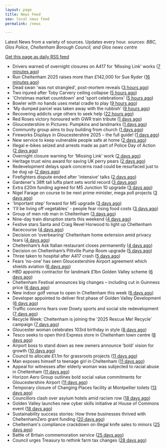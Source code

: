 ```yaml
---
layout: page
title: News Feed
seo: local news feed
permalink: /news

---
```


Latest News from a variety of sources. Updates every hour.
_sources: BBC, Glos Police, Cheltenham Borough Council, and Glos news centre_

[Get this page as daily RSS feed](/daily.rss)

<!-- news_marker starts -->
- Drivers warned of overnight closures on A417 for ‘Missing Link’ works ([7 minutes ago](https://gloucesternewscentre.co.uk/drivers-warned-of-overnight-closures-on-a417-for-missing-link-works/))
- Run Cheltenham 2025 raises more than £142,000 for Sue Ryder ([16 minutes ago](https://gloucesternewscentre.co.uk/run-cheltenham-2025-raises-more-than-142000-for-sue-ryder/))
- Dead swan 'was not strangled', post-mortem reveals ([3 hours ago](https://www.bbc.com/news/articles/c1jz7gyjpyro?at_medium=RSS&at_campaign=rss))
- Two injured after Toby Carvery ceiling collapse ([5 hours ago](https://www.bbc.com/news/articles/cp98vz9zd0lo?at_medium=RSS&at_campaign=rss))
- 'Christmas market countdown' and 'sport celebrations' ([5 hours ago](https://www.bbc.com/news/articles/ce84jngnr6do?at_medium=RSS&at_campaign=rss))
- Bowler with no hands uses metal cradle to play ([9 hours ago](https://www.bbc.com/news/articles/cvgn5v5zy5eo?at_medium=RSS&at_campaign=rss))
- 'My dumped parcel was taken away with the rubbish' ([9 hours ago](https://www.bbc.com/news/articles/c15kng089n2o?at_medium=RSS&at_campaign=rss))
- Recovering addicts urge others to seek help ([22 hours ago](https://www.bbc.com/news/articles/c9qnpxynxzxo?at_medium=RSS&at_campaign=rss))
- Red Roses victory honoured with GWR train tribute ([1 days ago](https://www.bbc.com/news/articles/cy4jwqvzppdo?at_medium=RSS&at_campaign=rss))
- Gloucestershire in Pictures: Pumpkins and landmarks ([1 days ago](https://www.bbc.com/news/articles/c2ejm0zzy9ko?at_medium=RSS&at_campaign=rss))
- Community group aims to buy building from church ([1 days ago](https://www.bbc.com/news/articles/cly0z2kpwxro?at_medium=RSS&at_campaign=rss))
- Fireworks Displays in Gloucestershire 2025 – the full guide! ([1 days ago](https://gloucesternewscentre.co.uk/fireworks-displays-in-gloucestershire-2025-the-full-guide/))
- New service to keep vulnerable people safe at home ([2 days ago](https://www.bbc.com/news/articles/cqxzyxxewjqo?at_medium=RSS&at_campaign=rss))
- Illegal e-bikes seized and arrests made as part of Police Day of Action ([2 days ago](https://gloucesternewscentre.co.uk/illegal-e-bikes-seized-and-arrests-made-as-part-of-police-day-of-action/))
- Overnight closure warning for 'Missing Link' work ([2 days ago](https://www.bbc.com/news/articles/c04q1r44pxvo?at_medium=RSS&at_campaign=rss))
- Heritage trust wins award for saving UK perry pears ([2 days ago](https://www.bbc.com/news/articles/c2lxv7wv2kwo?at_medium=RSS&at_campaign=rss))
- Redevelopment delays spark concerns road could be resurfaced just to be dug up ([2 days ago](https://gloucesternewscentre.co.uk/redevelopment-delays-spark-concerns-road-could-be-resurfaced-just-to-be-dug-up/))
- Firefighters dispute ended after 'intensive' talks ([2 days ago](https://www.bbc.com/news/articles/c99gkg3dkeyo?at_medium=RSS&at_campaign=rss))
- Gardener's 38ft tall luffa plant sets world record ([3 days ago](https://www.bbc.com/news/articles/cn0xyxdkrpro?at_medium=RSS&at_campaign=rss))
- Extra £20m funding agreed for M5 Junction 10 upgrade ([3 days ago](https://gloucesternewscentre.co.uk/extra-20m-funding-agreed-for-m5-junction-10-upgrade/))
- Nigel Farage on course to be next prime minister, mega poll projects ([3 days ago](https://gloucesternewscentre.co.uk/nigel-farage-on-course-to-be-next-prime-minister-mega-poll-projects/))
- 'Important step' forward for M5 upgrade ([3 days ago](https://www.bbc.com/news/articles/c7081j777e0o?at_medium=RSS&at_campaign=rss))
- 'I'll be living off vegetables' - people fear rising food costs ([3 days ago](https://www.bbc.com/news/articles/c77dzm681ygo?at_medium=RSS&at_campaign=rss))
- Group of men rob man in Cheltenham ([3 days ago](https://gloucesternewscentre.co.uk/group-of-men-rob-man-in-cheltenham/))
- Nine-day train disruption starts this weekend ([4 days ago](https://www.bbc.com/news/articles/c8exykl580zo?at_medium=RSS&at_campaign=rss))
- Festive stars Santa and Craig Revel Horwood to light up Cheltenham Racecourse ([4 days ago](https://gloucesternewscentre.co.uk/festive-stars-santa-and-craig-revel-horwood-to-light-up-cheltenham-racecourse/))
- Decision on ‘overbearing’ Cheltenham home extension amid privacy fears ([4 days ago](https://gloucesternewscentre.co.uk/decision-on-overbearing-cheltenham-home-extension-amid-privacy-fears/))
- Cheltenham’s Ask Italian restaurant closes permanently ([4 days ago](https://gloucesternewscentre.co.uk/cheltenhams-ask-italian-restaurant-closes-permanently/))
- Decision on Cheltenham’s Pittville Pump Room upgrade ([5 days ago](https://gloucesternewscentre.co.uk/decision-on-cheltenhams-pittville-pump-room-upgrade/))
- Three taken to hospital after A417 crash ([5 days ago](https://gloucesternewscentre.co.uk/three-taken-to-hospital-after-a417-crash/))
- Fears ‘no-one’ has seen Gloucestershire Airport agreement which shields aviation ([6 days ago](https://gloucesternewscentre.co.uk/fears-no-one-has-seen-gloucestershire-airport-agreement-which-shields-aviation/))
- HBD appoints contractor for landmark £1bn Golden Valley scheme ([6 days ago](https://www.cheltenham.gov.uk/news/article/3052/hbd_appoints_contractor_for_landmark_1bn_golden_valley_scheme))
- Cheltenham Festival announces big changes – including cut in Guinness price ([6 days ago](https://gloucesternewscentre.co.uk/cheltenham-festival-announces-big-changes-including-cut-in-guinness-price/))
- New indoor golf venue to open in Cheltenham this week ([6 days ago](https://gloucesternewscentre.co.uk/new-indoor-golf-venue-to-open-in-cheltenham-this-week/))
- Developer appointed to deliver first phase of Golden Valley Development ([6 days ago](https://gloucesternewscentre.co.uk/developer-appointed-to-deliver-first-phase-of-golden-valley-development/))
- Traffic concerns fears over Dowty sports and social site redevelopment ([7 days ago](https://gloucesternewscentre.co.uk/traffic-concerns-fears-over-dowty-sports-and-social-site-redevelopment/))
- Recycle Week: Cheltenham is joining the ‘2025 Rescue Me! Recycle’ campaign ([7 days ago](https://www.cheltenham.gov.uk/news/article/3051/recycle_week_cheltenham_is_joining_the_2025_rescue_me_recycle_campaign))
- Gloucester woman celebrates 103rd birthday in style ([8 days ago](https://gloucesternewscentre.co.uk/gloucester-woman-celebrates-103rd-birthday-in-style/))
- Tesco seeks to open third Express store in Cheltenham town centre ([8 days ago](https://gloucesternewscentre.co.uk/tesco-seeks-to-open-third-express-store-in-cheltenham-town-centre/))
- Airport boss to stand down as new owners announce ‘bold’ vision for growth ([10 days ago](https://gloucesternewscentre.co.uk/airport-boss-to-stand-down-as-new-owners-announce-bold-vision-for-growth/))
- Council to allocate £1.1m for grassroots projects ([11 days ago](https://gloucesternewscentre.co.uk/council-to-allocate-1-1m-for-grassroots-projects/))
- Man exposes himself to teenage girl in Cheltenham ([11 days ago](https://gloucesternewscentre.co.uk/man-exposes-himself-to-teenage-girl-in-cheltenham/))
- Appeal for witnesses after elderly woman was subjected to racial abuse in Cheltenham ([11 days ago](https://gloucesternewscentre.co.uk/appeal-for-witnesses-after-elderly-woman-was-subjected-to-racial-abuse-in-cheltenham/))
- Horizon Aero Group outlines bold social value commitments for Gloucestershire Airport ([11 days ago](https://www.cheltenham.gov.uk/news/article/3050/horizon_aero_group_outlines_bold_social_value_commitments_for_gloucestershire_airport))
- Temporary closure of Changing Places facility at Montpellier toilets ([13 days ago](https://www.cheltenham.gov.uk/news/article/3048/temporary_closure_of_changing_places_facility_at_montpellier_toilets))
- Councillors clash over asylum hotels amid racism row ([18 days ago](https://gloucesternewscentre.co.uk/councillors-clash-over-asylum-hotels-amid-racism-row/))
- Golden Valley launches new cyber skills initiative at  House of Commons event ([18 days ago](https://www.cheltenham.gov.uk/news/article/3047/golden_valley_launches_new_cyber_skills_initiative_at_house_of_commons_event))
- Sustainability success stories: How three businesses thrived with CheltenhamZero grant funding ([20 days ago](https://www.cheltenham.gov.uk/news/article/3046/sustainability_success_stories_how_three_businesses_thrived_with_cheltenhamzero_grant_funding))
- Cheltenham's compliance crackdown on illegal knife sales to minors ([25 days ago](https://www.cheltenham.gov.uk/news/article/3045/cheltenhams_compliance_crackdown_on_illegal_knife_sales_to_minors))
- Battle of Britain commemoration service ([25 days ago](https://www.cheltenham.gov.uk/news/article/3044/battle_of_britain_commemoration_service))
- Council urges Treasury to rethink farm tax changes ([28 days ago](https://www.bbc.co.uk/sounds/play/p0m063k7?at_medium=RSS&at_campaign=rss))

<!-- news_marker ends -->
